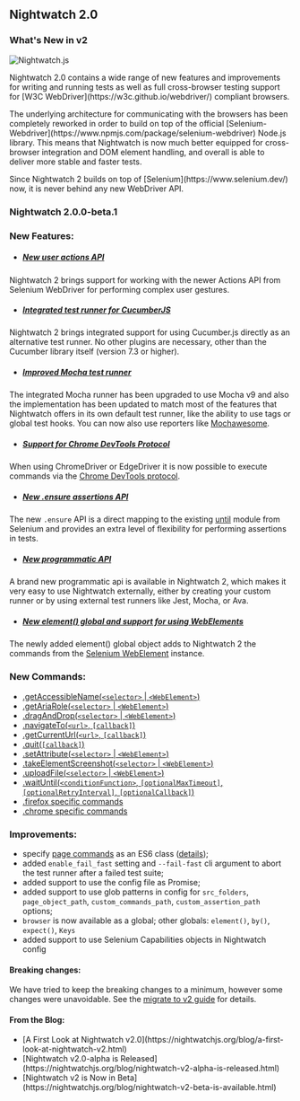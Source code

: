 <div class="page-header"><h2>Nightwatch 2.0</h2></div>

<h3><span>What's New in v2</span></h3><p class="whatis-logo"><img src="/images/nightwatch-circle.png" alt="Nightwatch.js" title="Nightwatch.js" class="whatis"></p>

<p>Nightwatch 2.0 contains a wide range of new features and improvements for writing and running tests as well as full cross-browser testing support for [W3C WebDriver](https://w3c.github.io/webdriver/) compliant browsers.</p>

<p>The underlying architecture for communicating with the browsers has been completely reworked in order to build on top of the official [Selenium-Webdriver](https://www.npmjs.com/package/selenium-webdriver) Node.js library. This means that Nightwatch is now much better equipped for cross-browser integration and DOM element handling, and overall is able to deliver more stable and faster tests.</p>

<p>Since Nightwatch 2 builds on top of [Selenium](https://www.selenium.dev/) now, it is never behind any new WebDriver API. </p>

<h3 class="whatsnew-h3">Nightwatch 2.0.0-beta.1</h3>

### New Features:

- ##### [New user actions API](/api/useractions/)
Nightwatch 2 brings support for working with the newer Actions API from Selenium WebDriver for performing complex user gestures.

- ##### [Integrated test runner for CucumberJS](/guide/third-party-runners/cucumberjs-nightwatch-integration.html)
Nightwatch 2 brings integrated support for using Cucumber.js directly as an alternative test runner. No other plugins are necessary, other than the Cucumber library itself (version 7.3 or higher).

- ##### [Improved Mocha test runner](/guide/third-party-runners/using-mocha.html)
The integrated Mocha runner has been upgraded to use Mocha v9 and also the implementation has been updated to match most of the features that Nightwatch offers in its own default test runner, like the ability to use tags or global test hooks. You can now also use reporters like [Mochawesome](/guide/third-party-runners/using-mocha.html#using-the-mochawesome-reporter).

- ##### [Support for Chrome DevTools Protocol](/api/commands/#using-chrome-devtools-protocol)
When using ChromeDriver or EdgeDriver it is now possible to execute commands via the [Chrome DevTools protocol](https://chromedevtools.github.io/devtools-protocol/).

- ##### [New .ensure assertions API](/api/ensure/)
The new `.ensure` API is a direct mapping to the existing [until](https://www.selenium.dev/selenium/docs/api/javascript/module/selenium-webdriver/lib/until.html) module from Selenium and provides an extra level of flexibility for performing assertions in tests.

- ##### [New programmatic API](/api/programmatic/)
A brand new programmatic api is available in Nightwatch 2, which makes it very easy to use Nightwatch externally, either by creating your custom runner or by using external test runners like Jest, Mocha, or Ava.

- ##### [New element() global and support for using WebElements](/api/element/)
The newly added element() global object adds to Nightwatch 2 the commands from the [Selenium WebElement](https://www.selenium.dev/selenium/docs/api/javascript/module/selenium-webdriver/index_exports_WebElement.html) instance.

### New Commands:
- [.getAccessibleName(`<selector>` | `<WebElement>`)](https://v2.nightwatchjs.org/api/getAccessibleName.html)
- [.getAriaRole(`<selector>` | `<WebElement>`)](https://v2.nightwatchjs.org/api/getAriaRole.html)
- [.dragAndDrop(`<selector>` | `<WebElement>`)](https://v2.nightwatchjs.org/api/dragAndDrop.html)
- [.navigateTo(`<url>`, `[callback]`)](https://v2.nightwatchjs.org/api/navigateTo.html)
- [.getCurrentUrl(`<url>`, `[callback]`)](https://v2.nightwatchjs.org/api/getCurrentUrl.html)
- [.quit(`[callback]`)](https://v2.nightwatchjs.org/api/quit.html)
- [.setAttribute(`<selector>` | `<WebElement>`)](https://v2.nightwatchjs.org/api/setAttribute.html)
- [.takeElementScreenshot(`<selector>` | `<WebElement>`)](https://v2.nightwatchjs.org/api/takeElementScreenshot.html)
- [.uploadFile(`<selector>` | `<WebElement>`)](https://v2.nightwatchjs.org/api/uploadFile.html)
- [.waitUntil(`<conditionFunction>`, `[optionalMaxTimeout]`, `[optionalRetryInterval]`, `[optionalCallback]`)](https://v2.nightwatchjs.org/api/waitUntil.html)
- [.firefox specific commands](https://v2.nightwatchjs.org/api/commands/#firefox-specific-commands)
- [.chrome specific commands](https://v2.nightwatchjs.org/api/commands/#using-chrome-devtools-protocol)

### Improvements:
- specify [page commands](guide/working-with-page-objects/writing-commands.html) as an ES6 class ([details](guide/working-with-page-objects/writing-commands.html));
- added `enable_fail_fast` setting and `--fail-fast` cli argument to abort the test runner after a failed test suite;
- added support to use the config file as Promise;
- added support to use glob patterns in config for `src_folders`, `page_object_path`, `custom_commands_path`, `custom_assertion_path` options;
- `browser` is now available as a global; other globals: `element()`, `by()`, `expect()`, `Keys`
- added support to use Selenium Capabilities objects in Nightwatch config

#### Breaking changes:
We have tried to keep the breaking changes to a minimum, however some changes were unavoidable. See the [migrate to v2 guide](https://github.com/nightwatchjs/nightwatch/wiki/Migrating-to-Nightwatch-2.0) for details.

#### From the Blog:
<ul>
<li>[A First Look at Nightwatch v2.0](https://nightwatchjs.org/blog/a-first-look-at-nightwatch-v2.html)</li>
<li>[Nightwatch v2.0-alpha is Released](https://nightwatchjs.org/blog/nightwatch-v2-alpha-is-released.html)</li>
<li>[Nightwatch v2 is Now in Beta](https://nightwatchjs.org/blog/nightwatch-v2-beta-is-available.html)</li>
</ul>